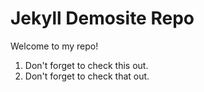 # Jekyll Demosite Repo

Welcome to my repo!

1. Don't forget to check this out.
2. Don't forget to check that out.



